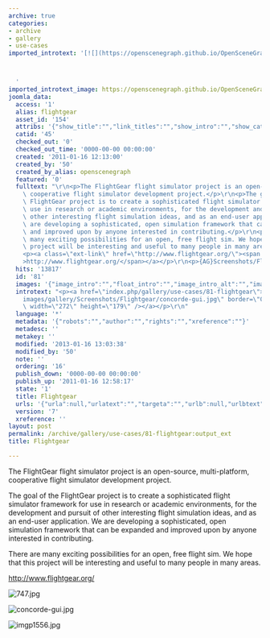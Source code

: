 ```yaml
---
archive: true
categories:
- archive
- gallery
- use-cases
imported_introtext: '[![](https://openscenegraph.github.io/OpenSceneGraphDotComBackup/OpenSceneGraph/www.openscenegraph.com/images/gallery/Screenshots/Flightgear/concorde-gui.jpg)](https://openscenegraph.github.io/OpenSceneGraphDotComBackup/OpenSceneGraph/www.openscenegraph.com/index.php/gallery/use-cases/81-flightgear.html)



  '
imported_introtext_image: https://openscenegraph.github.io/OpenSceneGraphDotComBackup/OpenSceneGraph/www.openscenegraph.com/images/gallery/Screenshots/Flightgear/concorde-gui.jpg
joomla_data:
  access: '1'
  alias: flightgear
  asset_id: '154'
  attribs: '{"show_title":"","link_titles":"","show_intro":"","show_category":"","link_category":"","show_parent_category":"","link_parent_category":"","show_author":"","link_author":"","show_create_date":"","show_modify_date":"","show_publish_date":"","show_item_navigation":"","show_icons":"","show_print_icon":"","show_email_icon":"","show_vote":"","show_hits":"","show_noauth":"","urls_position":"","alternative_readmore":"","article_layout":"","show_publishing_options":"","show_article_options":"","show_urls_images_backend":"","show_urls_images_frontend":""}'
  catid: '45'
  checked_out: '0'
  checked_out_time: '0000-00-00 00:00:00'
  created: '2011-01-16 12:13:00'
  created_by: '50'
  created_by_alias: openscenegraph
  featured: '0'
  fulltext: "\r\n<p>The FlightGear flight simulator project is an open-source, multi-platform,\
    \ cooperative flight simulator development project.</p>\r\n<p>The goal of the\
    \ FlightGear project is to create a sophisticated flight simulator framework for\
    \ use in research or academic environments, for the development and pursuit of\
    \ other interesting flight simulation ideas, and as an end-user application. We\
    \ are developing a sophisticated, open simulation framework that can be expanded\
    \ and improved upon by anyone interested in contributing.</p>\r\n<p>There are\
    \ many exciting possibilities for an open, free flight sim. We hope that this\
    \ project will be interesting and useful to many people in many areas.</p>\r\n\
    <p><a class=\"ext-link\" href=\"http://www.flightgear.org/\"><span class=\"icon\"\
    >http://www.flightgear.org/</span></a></p>\r\n<p>{AG}Screenshots/Flightgear/{/AG}</p>"
  hits: '13817'
  id: '81'
  images: '{"image_intro":"","float_intro":"","image_intro_alt":"","image_intro_caption":"","image_fulltext":"","float_fulltext":"","image_fulltext_alt":"","image_fulltext_caption":""}'
  introtext: "<p><a href=\"index.php/gallery/use-cases/81-flightgear\"><img src=\"\
    images/gallery/Screenshots/Flightgear/concorde-gui.jpg\" border=\"0\" alt=\"\"\
    \ width=\"272\" height=\"179\" /></a></p>\r\n"
  language: '*'
  metadata: '{"robots":"","author":"","rights":"","xreference":""}'
  metadesc: ''
  metakey: ''
  modified: '2013-01-16 13:03:38'
  modified_by: '50'
  note: ''
  ordering: '16'
  publish_down: '0000-00-00 00:00:00'
  publish_up: '2011-01-16 12:58:17'
  state: '1'
  title: Flightgear
  urls: '{"urla":null,"urlatext":"","targeta":"","urlb":null,"urlbtext":"","targetb":"","urlc":null,"urlctext":"","targetc":""}'
  version: '7'
  xreference: ''
layout: post
permalink: /archive/gallery/use-cases/81-flightgear:output_ext
title: Flightgear

---
```

The FlightGear flight simulator project is an open-source, multi-platform, cooperative flight simulator development project.


The goal of the FlightGear project is to create a sophisticated flight simulator framework for use in research or academic environments, for the development and pursuit of other interesting flight simulation ideas, and as an end-user application. We are developing a sophisticated, open simulation framework that can be expanded and improved upon by anyone interested in contributing.


There are many exciting possibilities for an open, free flight sim. We hope that this project will be interesting and useful to many people in many areas.


<http://www.flightgear.org/>




![747.jpg](https://openscenegraph.github.io/OpenSceneGraphDotComBackup/OpenSceneGraph/www.openscenegraph.com/images/gallery/Screenshots/Flightgear/747.jpg)

![concorde-gui.jpg](https://openscenegraph.github.io/OpenSceneGraphDotComBackup/OpenSceneGraph/www.openscenegraph.com/images/gallery/Screenshots/Flightgear/concorde-gui.jpg)

![imgp1556.jpg](https://openscenegraph.github.io/OpenSceneGraphDotComBackup/OpenSceneGraph/www.openscenegraph.com/images/gallery/Screenshots/Flightgear/imgp1556.jpg)




